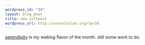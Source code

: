 ```yaml
--- 
wordpress_id: "34"
layout: blog_post
title: new software
wordpress_url: http://wrevolution.org/?p=34
---
```

<a href="http://www.s9y.org/">serendipity</a> is my weblog flavor of the month. still some work to do.
